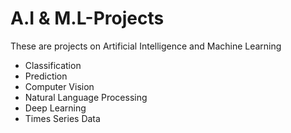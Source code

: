 # A.I & M.L-Projects
These are projects on Artificial Intelligence and Machine Learning
  * Classification
  * Prediction
  * Computer Vision
  * Natural Language Processing
  * Deep Learning
  * Times Series Data
